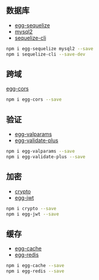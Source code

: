 ## 数据库

- [egg-sequelize](https://www.npmjs.com/package/egg-sequelize)
- [mysql2](https://www.npmjs.com/package/mysql2)
- [sequelize-cli](https://www.npmjs.com/package/sequelize-cli)

```sh
npm i egg-sequelize mysql2 --save
npm i sequelize-cli --save-dev
```

## 跨域

[egg-cors](https://www.npmjs.com/package/egg-cors)

```sh
npm i egg-cors --save
```

## 验证

- [egg-valparams](https://www.npmjs.com/package/egg-valparams)
- [egg-validate-plus](https://www.npmjs.com/package/egg-validate-plus)

```sh
npm i egg-valparams --save
npm i egg-validate-plus --save
```

## 加密

- [crypto](https://www.npmjs.com/package/crypto)
- [egg-jwt](https://www.npmjs.com/package/egg-jwt)

```sh
npm i crypto --save
npm i egg-jwt --save
```

## 缓存

- [egg-cache](https://www.npmjs.com/package/egg-cache)
- [egg-redis](https://www.npmjs.com/package/egg-redis)

```sh
npm i egg-cache --save
npm i egg-redis --save
```
